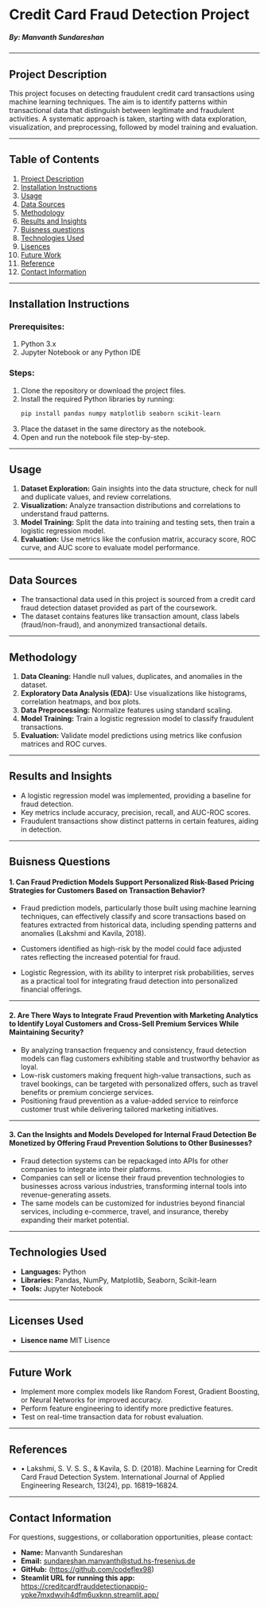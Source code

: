 # Credit Card Fraud Detection Project

##### By: Manvanth Sundareshan

---

## Project Description

This project focuses on detecting fraudulent credit card transactions using machine learning techniques. The aim is to identify patterns within transactional data that distinguish between legitimate and fraudulent activities. A systematic approach is taken, starting with data exploration, visualization, and preprocessing, followed by model training and evaluation.

---

## Table of Contents

1. [Project Description](#project-description)
2. [Installation Instructions](#installation-instructions)
3. [Usage](#usage)
4. [Data Sources](#data-sources)
5. [Methodology](#methodology)
6. [Results and Insights](#results-and-insights)
7. [Buisness questions](#Buisness-questions-and-answers)
8. [Technologies Used](#technologies-used)
9. [Lisences](#Lisence-used)
10. [Future Work](#future-work)
11. [Reference](#References)
12. [Contact Information](#contact-information)

---

## Installation Instructions

### Prerequisites:
1. Python 3.x
2. Jupyter Notebook or any Python IDE

### Steps:
1. Clone the repository or download the project files.
2. Install the required Python libraries by running:
   ```bash
   pip install pandas numpy matplotlib seaborn scikit-learn
   ```
3. Place the dataset in the same directory as the notebook.
4. Open and run the notebook file step-by-step.

---

## Usage

1. **Dataset Exploration:** Gain insights into the data structure, check for null and duplicate values, and review correlations.
2. **Visualization:** Analyze transaction distributions and correlations to understand fraud patterns.
3. **Model Training:** Split the data into training and testing sets, then train a logistic regression model.
4. **Evaluation:** Use metrics like the confusion matrix, accuracy score, ROC curve, and AUC score to evaluate model performance.

---

## Data Sources

- The transactional data used in this project is sourced from a credit card fraud detection dataset provided as part of the coursework.
- The dataset contains features like transaction amount, class labels (fraud/non-fraud), and anonymized transactional details.

---

## Methodology

1. **Data Cleaning:** Handle null values, duplicates, and anomalies in the dataset.
2. **Exploratory Data Analysis (EDA):** Use visualizations like histograms, correlation heatmaps, and box plots.
3. **Data Preprocessing:** Normalize features using standard scaling.
4. **Model Training:** Train a logistic regression model to classify fraudulent transactions.
5. **Evaluation:** Validate model predictions using metrics like confusion matrices and ROC curves.

---

## Results and Insights

- A logistic regression model was implemented, providing a baseline for fraud detection.
- Key metrics include accuracy, precision, recall, and AUC-ROC scores.
- Fraudulent transactions show distinct patterns in certain features, aiding in detection.

---
## Buisness Questions

#### 1. Can Fraud Prediction Models Support Personalized Risk-Based Pricing Strategies for Customers Based on Transaction Behavior?

- Fraud prediction models, particularly those built using machine learning techniques, can effectively classify and score transactions based on features extracted from historical data, including spending patterns and anomalies (Lakshmi and Kavila, 2018).

- Customers identified as high-risk by the model could face adjusted rates reflecting the increased potential for fraud. 
- Logistic Regression, with its ability to interpret risk probabilities, serves as a practical tool for integrating fraud detection into personalized financial offerings.

---

#### 2. Are There Ways to Integrate Fraud Prevention with Marketing Analytics to Identify Loyal Customers and Cross-Sell Premium Services While Maintaining Security?

- By analyzing transaction frequency and consistency, fraud detection models can flag customers exhibiting stable and trustworthy behavior as loyal.
- Low-risk customers making frequent high-value transactions, such as travel bookings, can be targeted with personalized offers, such as travel benefits or premium concierge services.
- Positioning fraud prevention as a value-added service to reinforce customer trust while delivering tailored marketing initiatives.

---

#### 3. Can the Insights and Models Developed for Internal Fraud Detection Be Monetized by Offering Fraud Prevention Solutions to Other Businesses?

- Fraud detection systems can be repackaged into APIs for other companies to integrate into their platforms.
- Companies can sell or license their fraud prevention technologies to businesses across various industries, transforming internal tools into revenue-generating assets.
- The same models can be customized for industries beyond financial services, including e-commerce, travel, and insurance, thereby expanding their market potential.

---
## Technologies Used

- **Languages:** Python
- **Libraries:** Pandas, NumPy, Matplotlib, Seaborn, Scikit-learn
- **Tools:** Jupyter Notebook

---
## Licenses Used

- **Lisence name** MIT Lisence

---
## Future Work

- Implement more complex models like Random Forest, Gradient Boosting, or Neural Networks for improved accuracy.
- Perform feature engineering to identify more predictive features.
- Test on real-time transaction data for robust evaluation.

---
## References

- •	Lakshmi, S. V. S. S., & Kavila, S. D. (2018). Machine Learning for Credit Card Fraud Detection System. International Journal of Applied Engineering Research, 13(24), pp. 16819–16824.

---
## Contact Information

For questions, suggestions, or collaboration opportunities, please contact:

- **Name:** Manvanth Sundareshan
- **Email:** sundareshan.manvanth@stud.hs-fresenius.de
- **GitHub:** (https://github.com/codeflex98)
- **Steamlit URL for running this app:** https://creditcardfrauddetectionappio-ypke7mxdwvih4dfm6uxknn.streamlit.app/
